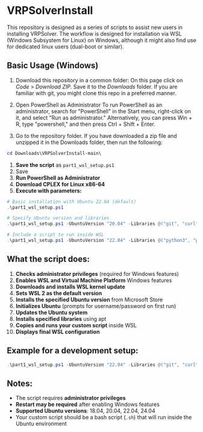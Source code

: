 # VRPSolverInstall

This repository is designed as a series of scripts to assist new users in installing VRPSolver. 
The workflow is designed for installation via WSL (Windows Subsystem for Linux) on Windows, although it might also find use for dedicated linux users (dual-boot or similar). 

## Basic Usage (Windows)
 
1. Download this repository in a common folder:
  On this page click on *Code* > *Download ZIP*. Save it to the *Downloads* folder.
  If you are familiar with git, you might clone this repo in a preferred manner.
   
3. Open PowerShell as Administrator
  To run PowerShell as an administrator, search for "PowerShell" in the Start menu, right-click on it, and select "Run as administrator."
  Alternatively, you can press Win + R, type "powershell," and then press Ctrl + Shift + Enter.

5. Go to the repository folder.
  If you have downloaded a zip file and unzipped it in the Downloads folder, then run the following: 
  ```powershell
  cd Downloads\VRPSolverInstall-main\
  ```

1. **Save the script** as `part1_wsl_setup.ps1`
2. Save 
3. **Run PowerShell as Administrator**
4. **Download CPLEX for Linux x86-64**
5. **Execute with parameters:**

```powershell
# Basic installation with Ubuntu 22.04 (default)
.\part1_wsl_setup.ps1

# Specify Ubuntu version and libraries
.\part1_wsl_setup.ps1 -UbuntuVersion "20.04" -Libraries @("git", "curl", "vim", "build-essential")

# Include a script to run inside WSL
.\part1_wsl_setup.ps1 -UbuntuVersion "22.04" -Libraries @("python3", "python3-pip") -ScriptToRun "C:\path\to\your\script.sh"
```

## What the script does:

1. **Checks administrator privileges** (required for Windows features)
2. **Enables WSL and Virtual Machine Platform** Windows features
3. **Downloads and installs WSL kernel update**
4. **Sets WSL 2 as the default version**
5. **Installs the specified Ubuntu version** from Microsoft Store
6. **Initializes Ubuntu** (prompts for username/password on first run)
7. **Updates the Ubuntu system**
8. **Installs specified libraries** using apt
9. **Copies and runs your custom script** inside WSL
10. **Displays final WSL configuration**

## Example for a development setup:

```powershell
.\part1_wsl_setup.ps1 -UbuntuVersion "22.04" -Libraries @("git", "curl", "wget", "build-essential", "python3", "python3-pip", "nodejs", "npm") -ScriptToRun "C:\dev\setup-dev-environment.sh"
```

## Notes:

- The script requires **administrator privileges**
- **Restart may be required** after enabling Windows features
- **Supported Ubuntu versions**: 18.04, 20.04, 22.04, 24.04
- Your custom script should be a bash script (`.sh`) that will run inside the Ubuntu environment
